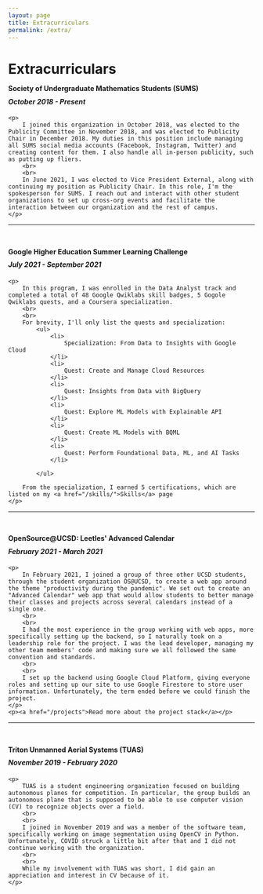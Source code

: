 ```yaml
---
layout: page
title: Extracurriculars
permalink: /extra/
---
```

<h1 class="page-heading">Extracurriculars</h1>

<div>
    <span style="line-height: 50%">
        <h4 class="page-heading">Society of Undergraduate Mathematics Students (SUMS)</h4>
        <h5>October 2018 - Present</h5>
    </span>

    <p>
        I joined this organization in October 2018, was elected to the Publicity Committee in November 2018, and was elected to Publicity Chair in December 2018. My duties in this position include managing all SUMS social media accounts (Facebook, Instagram, Twitter) and creating content for them. I also handle all in-person publicity, such as putting up fliers.
        <br>
        <br>
        In June 2021, I was elected to Vice President External, along with continuing my position as Publicity Chair. In this role, I'm the spokesperson for SUMS. I reach out and interact with other student organizations to set up cross-org events and facilitate the interaction between our organization and the rest of campus.
    </p>
</div>
<hr>
<br>
<div>
    <span style="line-height: 50%">
        <h4 class="page-heading">Google Higher Education Summer Learning Challenge</h4>
        <h5>July 2021 - September 2021</h5>
    </span>

    <p>
        In this program, I was enrolled in the Data Analyst track and completed a total of 48 Google Qwiklabs skill badges, 5 Gogole Qwiklabs quests, and a Coursera specialization.
        <br>
        <br>
        For brevity, I'll only list the quests and specialization:
            <ul>
                <li>
                    Specialization: From Data to Insights with Google Cloud
                </li>
                <li>
                    Quest: Create and Manage Cloud Resources
                </li>
                <li>
                    Quest: Insights from Data with BigQuery
                </li>
                <li>
                    Quest: Explore ML Models with Explainable API
                </li>
                <li>
                    Quest: Create ML Models with BQML
                </li>
                <li>
                    Quest: Perform Foundational Data, ML, and AI Tasks
                </li>
                
            </ul>
        
        From the specialization, I earned 5 certifications, which are listed on my <a href="/skills/">Skills</a> page
    </p>
</div>
<hr>
<br>
<div>
    <span style="line-height: 50%">
        <h4 class="page-heading">OpenSource@UCSD: Leetles' Advanced Calendar</h4>
        <h5>February 2021 - March 2021</h5>
    </span>

    <p> 
        In February 2021, I joined a group of three other UCSD students, through the student organization OS@UCSD, to create a web app around the theme "productivity during the pandemic". We set out to create an "Advanced Calendar" web app that would allow students to better manage their classes and projects across several calendars instead of a single one.
        <br>
        <br>
        I had the most experience in the group working with web apps, more specifically setting up the backend, so I naturally took on a leadership role for the project. I was the lead developer, managing my other team members' code and making sure we all followed the same convention and standards.
        <br>
        <br>
        I set up the backend using Google Cloud Platform, giving everyone roles and setting up our site to use Google Firestore to store user information. Unfortunately, the term ended before we could finish the project.
    </p>
    <p><a href="/projects">Read more about the project stack</a></p>
</div>
<hr>
<br>
<div>
    <span style="line-height: 50%">
        <h4 class="page-heading">Triton Unmanned Aerial Systems (TUAS)</h4>
        <h5>November 2019 - February 2020</h5>
    </span>
    
    <p>
        TUAS is a student engineering organization focused on building autonomous planes for competition. In particular, the group builds an autonomous plane that is supposed to be able to use computer vision (CV) to recognize objects over a field.
        <br>
        <br>
        I joined in November 2019 and was a member of the software team, specifically working on image segmentation using OpenCV in Python. Unfortunately, COVID struck a little bit after that and I did not continue working with the organization.
        <br>
        <br>
        While my involvement with TUAS was short, I did gain an appreciation and interest in CV because of it.
    </p>
</div>
